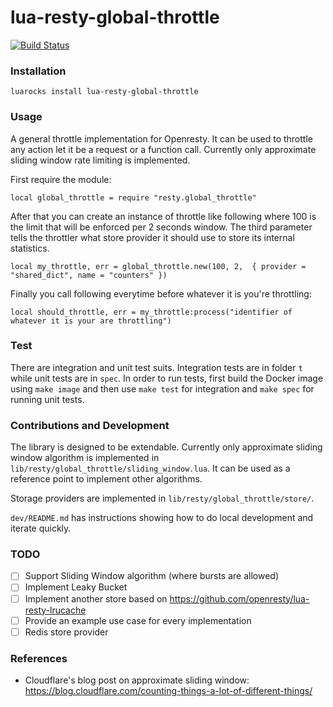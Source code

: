 # lua-resty-global-throttle

[![Build Status](https://github.com/ElvinEfendi/lua-resty-global-throttle/workflows/CI/badge.svg?branch=main)](https://github.com/ElvinEfendi/lua-resty-global-throttle/actions?query=workflow%3ACI)

### Installation

```
luarocks install lua-resty-global-throttle
```

### Usage

A general throttle implementation for Openresty. It can be used to throttle any action let it be a request or a function call.
Currently only approximate sliding window rate limiting is implemented.

First require the module:

```
local global_throttle = require "resty.global_throttle"
```

After that you can create an instance of throttle like following where 100 is the limit that will be enforced per 2 seconds window. The third parameter tells the throttler what store provider it should use to
store its internal statistics.

```
local my_throttle, err = global_throttle.new(100, 2,  { provider = "shared_dict", name = "counters" })
```

Finally you call following everytime before whatever it is you're throttling:

```
local should_throttle, err = my_throttle:process("identifier of whatever it is your are throttling")
```

### Test

There are integration and unit test suits. Integration tests are in folder `t` while unit tests are in `spec`.
In order to run tests, first build the Docker image using `make image` and then
use `make test` for integration and `make spec` for running unit tests.

### Contributions and Development

The library is designed to be extendable. Currently only approximate sliding window algorithm is implemented in `lib/resty/global_throttle/sliding_window.lua`. It can be used as a reference point to implement other algorithms.

Storage providers are implemented in `lib/resty/global_throttle/store/`.

`dev/README.md` has instructions showing how to do local development and iterate quickly.

### TODO

 - [ ] Support Sliding Window algorithm (where bursts are allowed)
 - [ ] Implement Leaky Bucket
 - [ ] Implement another store based on https://github.com/openresty/lua-resty-lrucache
 - [ ] Provide an example use case for every implementation
 - [ ] Redis store provider

### References

- Cloudflare's blog post on approximate sliding window: https://blog.cloudflare.com/counting-things-a-lot-of-different-things/
